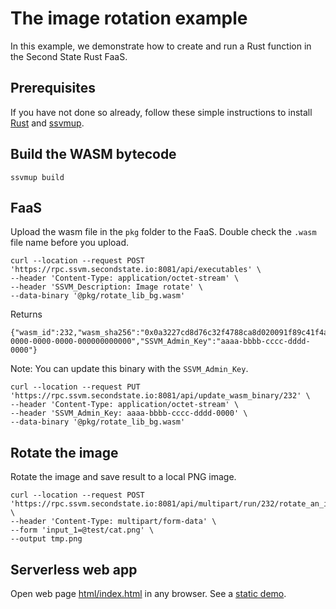 # The image rotation example

In this example, we demonstrate how to create and run a Rust function in the Second State Rust FaaS.

## Prerequisites

If you have not done so already, follow these simple instructions to install [Rust](https://www.rust-lang.org/tools/install) and [ssvmup](https://www.secondstate.io/articles/ssvmup/).

## Build the WASM bytecode

```
ssvmup build
```

## FaaS

Upload the wasm file in the `pkg` folder to the FaaS. Double check the `.wasm` file name before you upload.

```
curl --location --request POST 'https://rpc.ssvm.secondstate.io:8081/api/executables' \
--header 'Content-Type: application/octet-stream' \
--header 'SSVM_Description: Image rotate' \
--data-binary '@pkg/rotate_lib_bg.wasm'
```

Returns

```
{"wasm_id":232,"wasm_sha256":"0x0a3227cd8d76c32f4788ca8d020091f89c41f4abc7a3c3b1c10490d439a22b1b","SSVM_Usage_Key":"00000000-0000-0000-0000-000000000000","SSVM_Admin_Key":"aaaa-bbbb-cccc-dddd-0000"}
```

Note: You can update this binary with the `SSVM_Admin_Key`.

```
curl --location --request PUT 'https://rpc.ssvm.secondstate.io:8081/api/update_wasm_binary/232' \
--header 'Content-Type: application/octet-stream' \
--header 'SSVM_Admin_Key: aaaa-bbbb-cccc-dddd-0000' \
--data-binary '@pkg/rotate_lib_bg.wasm'
```

## Rotate the image

Rotate the image and save result to a local PNG image.

```
curl --location --request POST 'https://rpc.ssvm.secondstate.io:8081/api/multipart/run/232/rotate_an_image/bytes' \
--header 'Content-Type: multipart/form-data' \
--form 'input_1=@test/cat.png' \
--output tmp.png
```



## Serverless web app

Open web page [html/index.html](html/index.html) in any browser. See a [static demo](https://second-state.github.io/wasm-learning/faas/image-rotate/html/index.html).
